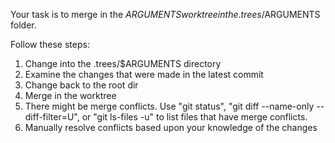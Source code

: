 Your task is to merge in the $ARGUMENTS worktree in the .trees/$ARGUMENTS folder.

Follow these steps:
1. Change into the .trees/$ARGUMENTS directory
2. Examine the changes that were made in the latest commit
3. Change back to the root dir
4. Merge in the worktree
5. There might be merge conflicts. Use "git status", "git diff --name-only --diff-filter=U", or "git ls-files -u" to list files that have merge conflicts.
6. Manually resolve conflicts based upon your knowledge of the changes